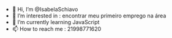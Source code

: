 
- 👋 Hi, I’m @IsabelaSchiavo
- 👀 I’m interested in : encontrar meu primeiro emprego na área
-  🌱 I’m currently learning  JavaScript
- 📫 How to reach me  : 21998771620
<!---
IsabelaSchiavo/IsabelaSchiavo is a ✨ special ✨ repository because its `README.md` (this file) appears on your GitHub profile.
You can click the Preview link to take a look at your changes.
--->
